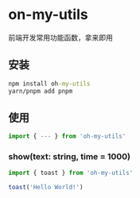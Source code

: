 # on-my-utils
前端开发常用功能函数，拿来即用
## 安装
```cmd
npm install oh-my-utils
yarn/pnpm add pnpm
```
## 使用
```js
import { --- } from 'oh-my-utils'
```
### show(text: string, time = 1000)
```js
import { toast } from 'oh-my-utils'

toast('Hello World!')
```